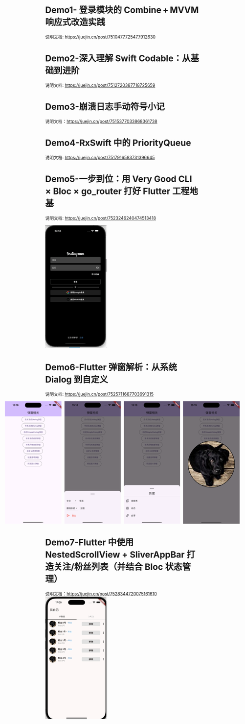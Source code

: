  #  Demo1- 登录模块的 **Combine + MVVM** 响应式改造实践
说明文档: https://juejin.cn/post/7510477725477912630
# Demo2-深入理解 Swift Codable：从基础到进阶
说明文档: https://juejin.cn/post/7512720387718725659
# Demo3-崩溃日志手动符号小记
说明文档：https://juejin.cn/post/7515377033868361738
# Demo4-RxSwift 中的 PriorityQueue
说明文档: https://juejin.cn/post/7517916583731396645
# Demo5-一步到位：用 Very Good CLI × Bloc × go_router 打好 Flutter 工程地基
说明文档: https://juejin.cn/post/7523246240474513418

<img src="Screenshots/Jul-05.gif "  alt="登录" width="200" height="400">

# Demo6-Flutter 弹窗解析：从系统 Dialog 到自定义
说明文档: https://juejin.cn/post/7525711687703691315

<div style="display: flex; justify-content: center; gap: 10px;">
<img src="Screenshots/6_1.png "  alt="弹窗" width="200" height="400">
<img src="Screenshots/6_2.png "  alt="弹窗" width="200" height="400">
<img src="Screenshots/6_3.png "  alt="弹窗" width="200" height="400">
<img src="Screenshots/6_4.png " alt="弹窗" width="200" height="400">
</div>

# Demo7-Flutter 中使用 NestedScrollView + SliverAppBar 打造关注/粉丝列表（并结合 Bloc 状态管理）
说明文档：https://juejin.cn/post/7528344720075161610
<img src="Screenshots/7_1.gif "  alt="登录" width="200" height="400">

